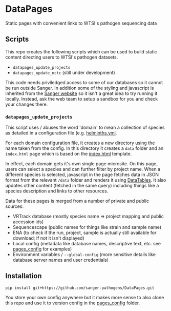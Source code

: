 # DataPages
Static pages with convenient links to WTSI's pathogen sequencing data

## Scripts

This repo creates the following scripts which can be used to build static content directing users to WTSI's pathogen
datasets. 

* `datapages_update_projects`
* `datapages_update_nctc` (still under development)

This code needs priviledged access to some of our databases so it cannot be run outside Sanger.  In addition
some of the styling and javascript is inherited from the [Sanger website](https://www.sanger.ac.uk) so it isn't
a great idea to try running it locally. Instead, ask the web team to setup a sandbox for you and check your changes
there.

### `datapages_update_projects`

This script uses / abuses the word 'domain' to mean a collection of species as detailed in a configuration file
(e.g. [helminths.yml](pages_config/helminths.yml).

For each domain configuration file, it creates a new directory using the name taken from the config.  In this directory
it creates a `data` folder and an `index.html` page which is based on the [index.html](templates/index.html) template.

In effect, each domain gets it's own single page microsite.  On this page, users can select a species and can further
filter by project name.  When a different species is selected, javascript in the page fetches data in JSON format from
the relevant `/data` folder and renders it using [DataTables](http://datatables.net/).  It also updates other content
(fetched in the same query) including things like a species description and links to other resources.

Data for these pages is merged from a number of private and public sources:
* VRTrack database (mostly species name => project mapping and public accession ids)
* Sequencescape (public names for things like strain and sample name)
* ENA (to check if the run, project, sample is actually still available for download; if not it isn't displayed)
* Local config (metadata like database names, descriptive text, etc. see [pages_config](pages_config) for examples)
* Environment variables / `--global-config` (more sensitive details like database server names and user credentials)

## Installation

```
pip install git+https://github.com/sanger-pathogens/DataPages.git
```

You store your own config anywhere but it makes more sense to also clone this repo and use it to version config in the
[pages_config](pages_config) folder.
